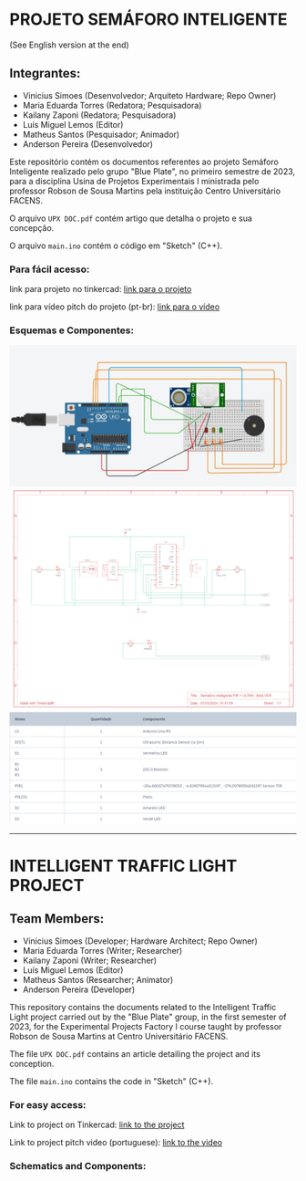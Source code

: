 # PROJETO SEMÁFORO INTELIGENTE
(See English version at the end)

## Integrantes:
- Vinicius Simoes       (Desenvolvedor; Arquiteto Hardware; Repo Owner)
- Maria Eduarda Torres  (Redatora; Pesquisadora)
- Kailany Zaponi        (Redatora; Pesquisadora)
- Luís Miguel Lemos     (Editor)
- Matheus Santos        (Pesquisador; Animador)
- Anderson Pereira      (Desenvolvedor)

Este repositório contém os documentos referentes ao projeto Semáforo Inteligente realizado pelo grupo "Blue Plate", no primeiro semestre de 2023, para a disciplina Usina de Projetos Experimentais I ministrada pelo professor Robson de Sousa Martins pela instituição Centro Universitário FACENS.
 
 O arquivo `UPX DOC.pdf` contém artigo que detalha o projeto e sua concepção.

 O arquivo `main.ino` contém o código em "Sketch" (C++).

### Para fácil acesso:
link para projeto no tinkercad:
[link para o projeto](https://www.tinkercad.com/things/7HMZiGZjpSF-semaforo-inteligente-pir-ultra-beta-ver?sharecode=8qoPBlD2Kc1PV7ExstNJ5h4jHKgel1JORMpSxZm7BsE)

link para vídeo pitch do projeto (pt-br):
[link para o vídeo](https://youtu.be/r7Uv0IGvRPQ?si=xWfFHKO5xU9oqK-p)

### Esquemas e Componentes:
![alt text](image.png)
![alt text](image-1.png)
![alt text](image-2.png)

_______________________________________________________________________________________________________________________________________________

# INTELLIGENT TRAFFIC LIGHT PROJECT


## Team Members:
- Vinicius Simoes       (Developer; Hardware Architect; Repo Owner)
- Maria Eduarda Torres  (Writer; Researcher)
- Kailany Zaponi        (Writer; Researcher)
- Luís Miguel Lemos     (Editor)
- Matheus Santos        (Researcher; Animator)
- Anderson Pereira      (Developer)

This repository contains the documents related to the Intelligent Traffic Light project carried out by the "Blue Plate" group, in the first semester of 2023, for the Experimental Projects Factory I course taught by professor Robson de Sousa Martins at Centro Universitário FACENS.

The file `UPX DOC.pdf` contains an article detailing the project and its conception.

The file `main.ino` contains the code in "Sketch" (C++).

### For easy access:
Link to project on Tinkercad:
[link to the project](https://www.tinkercad.com/things/7HMZiGZjpSF-semaforo-inteligente-pir-ultra-beta-ver?sharecode=8qoPBlD2Kc1PV7ExstNJ5h4jHKgel1JORMpSxZm7BsE)

Link to project pitch video (portuguese):
[link to the video](https://youtu.be/r7Uv0IGvRPQ?si=xWfFHKO5xU9oqK-p)

### Schematics and Components:

